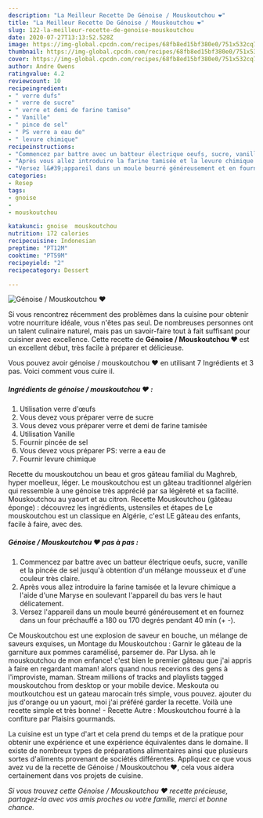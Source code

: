 ```yaml
---
description: "La Meilleur Recette De Génoise / Mouskoutchou ❤"
title: "La Meilleur Recette De Génoise / Mouskoutchou ❤"
slug: 122-la-meilleur-recette-de-genoise-mouskoutchou
date: 2020-07-27T13:13:52.528Z
image: https://img-global.cpcdn.com/recipes/68fb8ed15bf380e0/751x532cq70/genoise-mouskoutchou-❤-photo-principale-de-la-recette.jpg
thumbnail: https://img-global.cpcdn.com/recipes/68fb8ed15bf380e0/751x532cq70/genoise-mouskoutchou-❤-photo-principale-de-la-recette.jpg
cover: https://img-global.cpcdn.com/recipes/68fb8ed15bf380e0/751x532cq70/genoise-mouskoutchou-❤-photo-principale-de-la-recette.jpg
author: Andre Owens
ratingvalue: 4.2
reviewcount: 10
recipeingredient:
- " verre dufs"
- " verre de sucre"
- " verre et demi de farine tamise"
- " Vanille"
- " pince de sel"
- " PS verre a eau de"
- " levure chimique"
recipeinstructions:
- "Commencez par battre avec un batteur électrique oeufs, sucre, vanille et la pincée de sel jusqu&#39;à obtention d&#39;un mélange mousseux et d&#39;une couleur très claire."
- "Après vous allez introduire la farine tamisée et la levure chimique a l&#39;aide d&#39;une Maryse en soulevant l&#39;appareil du bas vers le haut délicatement."
- "Versez l&#39;appareil dans un moule beurré généreusement et en fournez dans un four préchauffé a 180 ou 170 degrés pendant 40 min (+ -)."
categories:
- Resep
tags:
- gnoise
- 
- mouskoutchou

katakunci: gnoise  mouskoutchou 
nutrition: 172 calories
recipecuisine: Indonesian
preptime: "PT12M"
cooktime: "PT59M"
recipeyield: "2"
recipecategory: Dessert

---
```



![Génoise / Mouskoutchou ❤](https://img-global.cpcdn.com/recipes/68fb8ed15bf380e0/751x532cq70/genoise-mouskoutchou-❤-photo-principale-de-la-recette.jpg)

Si vous rencontrez récemment des problèmes dans la cuisine pour obtenir votre nourriture idéale, vous n'êtes pas seul. De nombreuses personnes ont un talent culinaire naturel, mais pas un savoir-faire tout à fait suffisant pour cuisiner avec excellence. Cette recette de <strong> Génoise / Mouskoutchou ❤ </strong> est un excellent début, très facile à préparer et délicieuse.

<!--inarticleads1-->

Vous pouvez avoir génoise / mouskoutchou ❤ en utilisant 7 Ingrédients et 3 pas. Voici comment vous cuire il.

##### Ingrédients de génoise / mouskoutchou ❤ :

1. Utilisation  verre d&#39;œufs
1. Vous devez vous préparer  verre de sucre
1. Vous devez vous préparer  verre et demi de farine tamisée
1. Utilisation  Vanille
1. Fournir  pincée de sel
1. Vous devez vous préparer  PS: verre a eau de
1. Fournir  levure chimique


Recette du mouskoutchou un beau et gros gâteau familial du Maghreb, hyper moelleux, léger. Le mouskoutchou est un gâteau traditionnel algérien qui ressemble à une génoise très apprécié par sa légèreté et sa facilité. Mouskoutchou au yaourt et au citron. Recette Mouskoutchou (gâteau éponge) : découvrez les ingrédients, ustensiles et étapes de Le mouskoutchou est un classique en Algérie, c&#39;est LE gâteau des enfants, facile à faire, avec des. 

<!--inarticleads2-->

##### Génoise / Mouskoutchou ❤ pas à pas :

1. Commencez par battre avec un batteur électrique oeufs, sucre, vanille et la pincée de sel jusqu&#39;à obtention d&#39;un mélange mousseux et d&#39;une couleur très claire.
1. Après vous allez introduire la farine tamisée et la levure chimique a l&#39;aide d&#39;une Maryse en soulevant l&#39;appareil du bas vers le haut délicatement.
1. Versez l&#39;appareil dans un moule beurré généreusement et en fournez dans un four préchauffé a 180 ou 170 degrés pendant 40 min (+ -).


Ce Mouskoutchou est une explosion de saveur en bouche, un mélange de saveurs exquises, un Montage du Mouskoutchou : Garnir le gâteau de la garniture aux pommes caramélisé, parsemer de. Par Llysa. ah le mouskoutchou de mon enfance! c&#39;est bien le premier gâteau que j&#39;ai appris à faire en regardant maman! alors quand nous recevions des gens à l&#39;improviste, maman. Stream millions of tracks and playlists tagged mouskoutchou from desktop or your mobile device. Meskouta ou moutkoutchou est un gateau marocain trés simple, vous pouvez. ajouter du jus d&#39;orange ou un yaourt, moi j&#39;ai préféré garder la recette. Voilà une recette simple et très bonne! - Recette Autre : Mouskoutchou fourré à la confiture par Plaisirs gourmands. 

<!--inarticleads1-->

<p>
La cuisine est un type d'art et cela prend du temps et de la pratique pour obtenir une expérience et une expérience équivalentes dans le domaine. Il existe de nombreux types de préparations alimentaires ainsi que plusieurs sortes d'aliments provenant de sociétés différentes. Appliquez ce que vous avez vu de la recette de Génoise / Mouskoutchou ❤, cela vous aidera certainement dans vos projets de cuisine.
</p>

<p>
<i>Si vous trouvez cette Génoise / Mouskoutchou ❤ recette précieuse, partagez-la avec vos amis proches ou votre famille, merci et bonne chance.</i>
</p>
